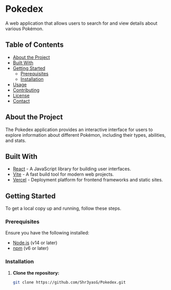 # Pokedex

A web application that allows users to search for and view details about various Pokémon.

## Table of Contents

- [About the Project](#about-the-project)
- [Built With](#built-with)
- [Getting Started](#getting-started)
  - [Prerequisites](#prerequisites)
  - [Installation](#installation)
- [Usage](#usage)
- [Contributing](#contributing)
- [License](#license)
- [Contact](#contact)

## About the Project

The Pokedex application provides an interactive interface for users to explore information about different Pokémon, including their types, abilities, and stats.

## Built With

- [React](https://reactjs.org/) - A JavaScript library for building user interfaces.
- [Vite](https://vitejs.dev/) - A fast build tool for modern web projects.
- [Vercel](https://vercel.com/) - Deployment platform for frontend frameworks and static sites.

## Getting Started

To get a local copy up and running, follow these steps.

### Prerequisites

Ensure you have the following installed:

- [Node.js](https://nodejs.org/) (v14 or later)
- [npm](https://www.npmjs.com/) (v6 or later)

### Installation

1. **Clone the repository:**

   ```bash
   git clone https://github.com/Shr3yasG/Pokedex.git
